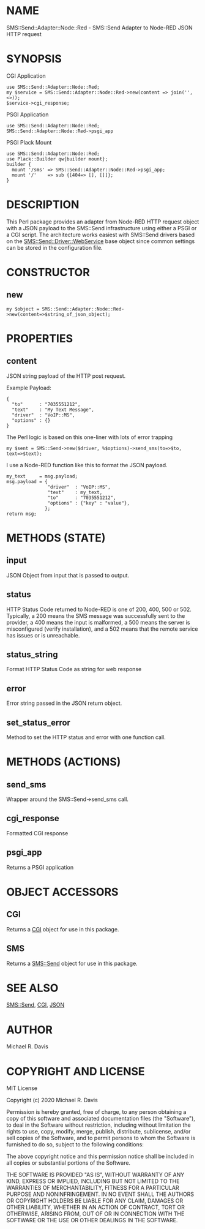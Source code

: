 # NAME

SMS::Send::Adapter::Node::Red - SMS::Send Adapter to Node-RED JSON HTTP request

# SYNOPSIS

CGI Application

    use SMS::Send::Adapter::Node::Red;
    my $service = SMS::Send::Adapter::Node::Red->new(content => join('', <>));
    $service->cgi_response;

PSGI Application

    use SMS::Send::Adapter::Node::Red;
    SMS::Send::Adapter::Node::Red->psgi_app

PSGI Plack Mount

    use SMS::Send::Adapter::Node::Red;
    use Plack::Builder qw{builder mount};
    builder {
      mount '/sms' => SMS::Send::Adapter::Node::Red->psgi_app;
      mount '/'    => sub {[404=> [], []]};
    }

# DESCRIPTION

This Perl package provides an adapter from Node-RED HTTP request object with a JSON payload to the SMS::Send infrastructure using either a PSGI or a CGI script.  The architecture works easiest with SMS::Send drivers based on the [SMS::Send::Driver::WebService](https://metacpan.org/pod/SMS::Send::Driver::WebService) base object since common settings can be stored in the configuration file.

# CONSTRUCTOR

## new

    my $object = SMS::Send::Adapter::Node::Red->new(content=>$string_of_json_object);

# PROPERTIES

## content

JSON string payload of the HTTP post request.

Example Payload:

    {
      "to"      : "7035551212",
      "text"    : "My Text Message",
      "driver"  : "VoIP::MS",
      "options" : {}
    }

The Perl logic is based on this one-liner with lots of error trapping

    my $sent = SMS::Send->new($driver, %$options)->send_sms(to=>$to, text=>$text);

I use a Node-RED function like this to format the JSON payload.

    my_text     = msg.payload;
    msg.payload = {
                   "driver"  : "VoIP::MS",
                   "text"    : my_text,
                   "to"      : "7035551212",
                   "options" : {"key" : "value"},
                  };
    return msg;

# METHODS (STATE)

## input

JSON Object from input that is passed to output.

## status

HTTP Status Code returned to Node-RED is one of 200, 400, 500 or 502. Typically, a 200 means the SMS message was successfully sent to the provider, a 400 means the input is malformed, a 500 means the server is misconfigured (verify installation), and a 502 means that the remote service has issues or is unreachable.

## status\_string

Format HTTP Status Code as string for web response

## error

Error string passed in the JSON return object.

## set\_status\_error

Method to set the HTTP status and error with one function call.

# METHODS (ACTIONS)

## send\_sms

Wrapper around the SMS::Send->send\_sms call.

## cgi\_response

Formatted CGI response

## psgi\_app

Returns a PSGI application

# OBJECT ACCESSORS

## CGI

Returns a [CGI](https://metacpan.org/pod/CGI) object for use in this package.

## SMS

Returns a [SMS::Send](https://metacpan.org/pod/SMS::Send) object for use in this package.

# SEE ALSO

[SMS::Send](https://metacpan.org/pod/SMS::Send), [CGI](https://metacpan.org/pod/CGI), [JSON](https://metacpan.org/pod/JSON)

# AUTHOR

Michael R. Davis

# COPYRIGHT AND LICENSE

MIT License

Copyright (c) 2020 Michael R. Davis

Permission is hereby granted, free of charge, to any person obtaining a copy
of this software and associated documentation files (the "Software"), to deal
in the Software without restriction, including without limitation the rights
to use, copy, modify, merge, publish, distribute, sublicense, and/or sell
copies of the Software, and to permit persons to whom the Software is
furnished to do so, subject to the following conditions:

The above copyright notice and this permission notice shall be included in all
copies or substantial portions of the Software.

THE SOFTWARE IS PROVIDED "AS IS", WITHOUT WARRANTY OF ANY KIND, EXPRESS OR
IMPLIED, INCLUDING BUT NOT LIMITED TO THE WARRANTIES OF MERCHANTABILITY,
FITNESS FOR A PARTICULAR PURPOSE AND NONINFRINGEMENT. IN NO EVENT SHALL THE
AUTHORS OR COPYRIGHT HOLDERS BE LIABLE FOR ANY CLAIM, DAMAGES OR OTHER
LIABILITY, WHETHER IN AN ACTION OF CONTRACT, TORT OR OTHERWISE, ARISING FROM,
OUT OF OR IN CONNECTION WITH THE SOFTWARE OR THE USE OR OTHER DEALINGS IN THE
SOFTWARE.
